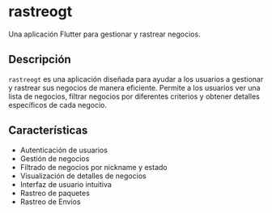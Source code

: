 # rastreogt

Una aplicación Flutter para gestionar y rastrear negocios.

## Descripción

`rastreogt` es una aplicación diseñada para ayudar a los usuarios a gestionar y rastrear sus negocios de manera eficiente. Permite a los usuarios ver una lista de negocios, filtrar negocios por diferentes criterios y obtener detalles específicos de cada negocio.

## Características

- Autenticación de usuarios
- Gestión de negocios
- Filtrado de negocios por nickname y estado
- Visualización de detalles de negocios
- Interfaz de usuario intuitiva
- Rastreo  de paquetes
- Rastreo de Envios